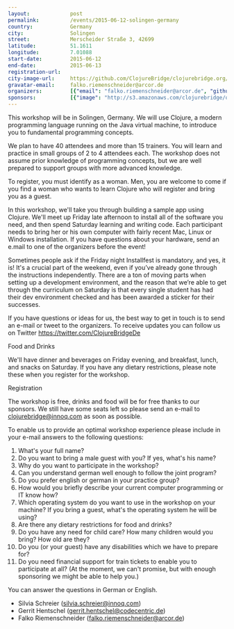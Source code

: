 ```yaml
---
layout:             post
permalink:          /events/2015-06-12-solingen-germany
country:            Germany
city:               Solingen
street:             Merscheider Straße 3, 42699
latitude:           51.1611
longitude:          7.01088
start-date:         2015-06-12
end-date:           2015-06-13
registration-url:
city-image-url:     https://github.com/ClojureBridge/clojurebridge.org/raw/master/app/assets/images/events/solingen-germany.jpg
gravatar-email:     falko.riemenschneider@arcor.de
organizers:         [{"email": "falko.riemenschneider@arcor.de", "github": "friemen", "name": "Falko Riemenschneider", "twitter": null}]
sponsors:           [{"image": "http://s3.amazonaws.com/clojurebridge/original/26/bevuta_logo.png?1424397776", "name": "bevuta", "url": "http://www.bevuta.com/en/"}, {"image": "http://s3.amazonaws.com/clojurebridge/original/25/codecentric_logo.jpg?1424397800", "name": "codecentric", "url": "https://www.codecentric.de/"}, {"image": "http://s3.amazonaws.com/clojurebridge/original/27/doctronic_logo.png?1424397765", "name": "doctronic", "url": "http://doctronic.de/"}, {"image": "http://s3.amazonaws.com/clojurebridge/original/35/dpunkt.jpg?1428585292", "name": "dpunkt.verlag", "url": "http://www.dpunkt.de/"}, {"image": "http://s3.amazonaws.com/clojurebridge/original/24/innoq_logo.png?1424397831", "name": "innoQ", "url": "https://www.innoq.com/en/"}, {"image": "http://s3.amazonaws.com/clojurebridge/original/22/itemis_logo.png?1424397852", "name": "itemis", "url": "http://www.itemis.com"}]
---
```


This workshop will be in Solingen, Germany. We will use Clojure, a modern programming language running on the Java virtual machine, to introduce you to fundamental programming concepts.

We plan to have 40 attendees and more than 15 trainers. You will learn and practice in small groups of 2 to 4 attendees each. The workshop does not assume prior knowledge of programming concepts, but we are well prepared to support groups with more advanced knowledge.

To register, you must identify as a woman. Men, you are welcome to come if you find a woman who wants to learn Clojure who will register and bring you as a guest.

In this workshop, we'll take you through building a sample app using Clojure. We'll meet up Friday late afternoon to install all of the software you need, and then spend Saturday learning and writing code. Each participant needs to bring her or his own computer with fairly recent Mac, Linux or Windows installation. If you have questions about your hardware, send an e.mail to one of the organizers before the event!

Sometimes people ask if the Friday night Installfest is mandatory, and yes, it is! It's a crucial part of the weekend, even if you’ve already gone through the instructions independently. There are a ton of moving
parts when setting up a development environment, and the reason that we’re able to get through the curriculum on Saturday is that every single student has had their dev environment checked and has been awarded a sticker for their successes.

If you have questions or ideas for us, the best way to get in touch is to send an e-mail or tweet to the organizers. To receive updates you can follow us on Twitter https://twitter.com/ClojureBridgeDe

Food and Drinks

We'll have dinner and beverages on Friday evening, and breakfast, lunch, and snacks on Saturday. If you have any dietary restrictions, please note these when you register for the workshop.


Registration

The workshop is free, drinks and food will be for free thanks to our sponsors. We still have some seats left so please send an e-mail to clojurebridge@innoq.com as soon as possible.

To enable us to provide an optimal workshop experience please include in your e-mail answers to the following questions:

1.    What's your full name?
2.    Do you want to bring a male guest with you? If yes, what's his name?
3.    Why do you want to participate in the workshop?
4.    Can you understand german well enough to follow the joint program?
5.    Do you prefer english or german in your practice group?
6.    How would you briefly describe your current computer programming
or IT know how?
7.    Which operating system do you want to use in the workshop on your
machine? If you bring a guest, what's the operating system he will be using?
8.    Are there any dietary restrictions for food and drinks?
9.    Do you have any need for child care? How many children would you bring? How old are they?
10.   Do you (or your guest) have any disabilities which we have to prepare for?
11.   Do you need financial support for train tickets to enable you to participate at all? (At the moment, we can't promise, but with enough sponsoring we might be able to help you.)

You can answer the questions in German or English.

- Silvia Schreier (silvia.schreier@innoq.com)
- Gerrit Hentschel (gerrit.hentschel@codecentric.de)
- Falko Riemenschneider (falko.riemenschneider@arcor.de)
